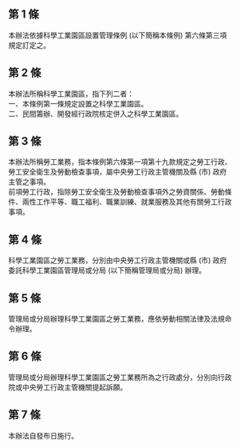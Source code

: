 第 1 條
-------
本辦法依據科學工業園區設置管理條例 (以下簡稱本條例) 第六條第三項  
規定訂定之。

第 2 條
-------
本辦法所稱科學工業園區，指下列二者：  
一、本條例第一條規定設置之科學工業園區。  
二、民間籌辦、開發經行政院核定併入之科學工業園區。

第 3 條
-------
本辦法所稱勞工業務，指本條例第六條第一項第十九款規定之勞工行政、  
勞工安全衛生及勞動檢查事項，屬中央勞工行政主管機關及縣 (市) 政府  
主管之事項。  
前項勞工行政，指除勞工安全衛生及勞動檢查事項外之勞資關係、勞動條  
件、兩性工作平等、職工福利、職業訓練、就業服務及其他有關勞工行政  
事項。

第 4 條
-------
科學工業園區之勞工業務，分別由中央勞工行政主管機關或縣 (市) 政府  
委託科學工業園區管理局或分局 (以下簡稱管理局或分局) 辦理。

第 5 條
-------
管理局或分局辦理科學工業園區之勞工業務，應依勞動相關法律及法規命  
令辦理。

第 6 條
-------
管理局或分局辦理科學工業園區之勞工業務所為之行政處分，分別向行政  
院或中央勞工行政主管機關提起訴願。

第 7 條
-------
本辦法自發布日施行。


